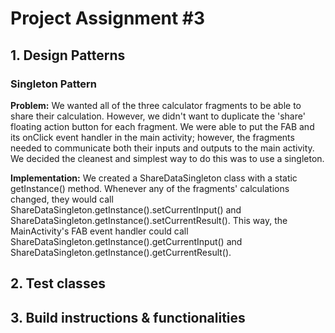 # Project Assignment #3

## 1. Design Patterns

### Singleton Pattern

**Problem:** We wanted all of the three calculator fragments to be able to share their calculation. However, we didn't want to duplicate the 'share' floating action button for each fragment. We were able to put the FAB and its onClick event handler in the main activity; however, the fragments needed to communicate both their inputs and outputs to the main activity. We decided the cleanest and simplest way to do this was to use a singleton. 

**Implementation:** We created a ShareDataSingleton class with a static getInstance() method. Whenever any of the fragments' calculations changed, they would call ShareDataSingleton.getInstance().setCurrentInput() and ShareDataSingleton.getInstance().setCurrentResult(). This way, the MainActivity's FAB event handler could call ShareDataSingleton.getInstance().getCurrentInput() and ShareDataSingleton.getInstance().getCurrentResult().

## 2. Test classes

## 3. Build instructions & functionalities
